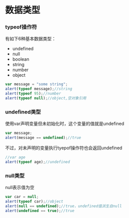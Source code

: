 # 数据类型

### typeof操作符

有如下6种基本数据类型：

- undefined
- null
- boolean
- string
- number
- object

```javascript
var message = "some string";
alert(typeof message);//string
alert(typeof 95);//number
alert(typeof null);//object,空对象引用
```

### undefined类型

使用var声明变量但未初始化时，这个变量的值就是undefined

```javascript
var message;
alert(message == undefined);//true
```

不过，对未声明的变量执行tyepof操作符也会返回undefined

```javascript
//var age
alert(typeof age);//undefined
```

### null类型

null表示值为空

```javascript
var car = null;
alert(typeof car);//object
alert(null == undefined);//true，undefined值派生自null
alert(undefined == true);//true
```

